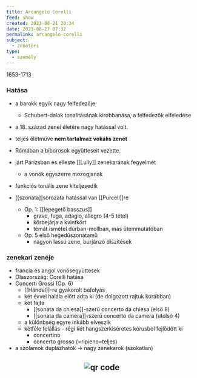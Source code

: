 ```yaml
---
title: Arcangelo Corelli
feed: show
created: 2023-08-21 20:34
date: 2023-08-27 07:32
permalink: arcangelo-corelli
subject:
  - zenetöri
type:
  - személy
---
```


1653-1713

### Hatása
- a barokk egyik nagy felfedezője
	- Schubert-dalok tonalitásának kirobbanása, a felfedezők elfeledése 
- a 18. század zenei életére nagy hatással volt.
- teljes életműve **nem tartalmaz vokális zenét**
- Rómában a bíborosok együtteseit vezette.
- járt Párizsban és elleste [[Lully]] zenekarának fegyelmét
	- a vonók egyszerre mozogjanak
- funkciós tonális zene kiteljesedik
	
- [[szonáta]]sorozata hatással van [[Purcell]]re
	* Op. 1: [[lépegető basszus]]
		* grave, fuga, adagio, allegro (4-5 tétel)
		* körbejárja a kvintkört
		* témát ismétel dúrban-mollban, más ütemmutatóban
	- Op. 5 első hegedűszonátamű
		- nagyon lassú zene, burjánzó díszítések
	
### zenekari zenéje
- francia és angol vonósegyüttesek
- Olaszország: Corelli hatása
- Concerti Grossi (Op. 6)
	- [[Händel]]-re gyakorolt befolyás
	- két évvel halála előtt adta ki (de dolgozott rajtuk korábban)
	- két fajta
		- [[sonata da chiesa]]-szerű concerto da chiesa (első 8)
		- [[sonata da camera]]-szerű concerto da camera (utolsó 4)
	- a különbség egyre inkább elveszik
	- kétféle felállás - régi két hangszerkíséretes kórusból fejlődött ki
		- concertino
		- concerto grosso (=ripieno=teljes)
- a szólamok duplázhatók -> nagy zenekarok (szokatlan)



## <p style="text-align: center;"><img src="https://chart.googleapis.com/chart?cht=qr&chl=https://notes.andrasdenes.com/arcangelo-corelli&chs=180x180&choe=UTF-8&chld=L|2" alt="qr code"></p>

